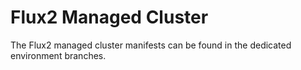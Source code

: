 # Flux2 Managed Cluster

The Flux2 managed cluster manifests can be found in the dedicated environment branches.